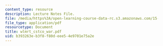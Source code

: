 ```yaml
---
content_type: resource
description: Lecture Notes File.
file: /media/https%3A/open-learning-course-data-rc.s3.amazonaws.com/15-010-economic-analysis-for-business-decisions-fall-2004/b393263eb3f8f80deee54e9701e75a2e_wlmrt_cstco_war.pdf
file_type: application/pdf
resourcetype: Document
title: wlmrt_cstco_war.pdf
uid: b393263e-b3f8-f80d-eee5-4e9701e75a2e
---
```

